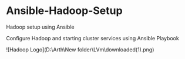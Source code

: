 # Ansible-Hadoop-Setup
Hadoop setup using Ansible

Configure Hadoop and starting cluster services using Ansible Playbook

![Hadoop Logo](D:\Arth\New folder\LVm\downloaded(1).png)

